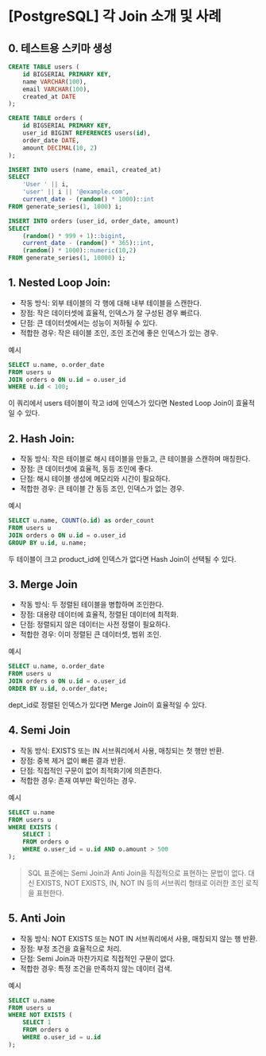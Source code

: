 # [PostgreSQL] 각 Join 소개 및 사례


## 0. 테스트용 스키마 생성

```sql
CREATE TABLE users (
    id BIGSERIAL PRIMARY KEY,
    name VARCHAR(100),
    email VARCHAR(100),
    created_at DATE
);

CREATE TABLE orders (
    id BIGSERIAL PRIMARY KEY,
    user_id BIGINT REFERENCES users(id),
    order_date DATE,
    amount DECIMAL(10, 2)
);
```

```sql
INSERT INTO users (name, email, created_at)
SELECT 
    'User ' || i,
    'user' || i || '@example.com',
    current_date - (random() * 1000)::int
FROM generate_series(1, 1000) i;

INSERT INTO orders (user_id, order_date, amount)
SELECT 
    (random() * 999 + 1)::bigint,
    current_date - (random() * 365)::int,
    (random() * 1000)::numeric(10,2)
FROM generate_series(1, 10000) i;
```

## 1. Nested Loop Join:

- 작동 방식: 외부 테이블의 각 행에 대해 내부 테이블을 스캔한다.
- 장점: 작은 데이터셋에 효율적, 인덱스가 잘 구성된 경우 빠르다.
- 단점: 큰 데이터셋에서는 성능이 저하될 수 있다.
- 적합한 경우: 작은 테이블 조인, 조인 조건에 좋은 인덱스가 있는 경우.
   
예시

```sql
SELECT u.name, o.order_date 
FROM users u 
JOIN orders o ON u.id = o.user_id 
WHERE u.id < 100;
```

이 쿼리에서 users 테이블이 작고 id에 인덱스가 있다면 Nested Loop Join이 효율적일 수 있다.

## 2. Hash Join:

- 작동 방식: 작은 테이블로 해시 테이블을 만들고, 큰 테이블을 스캔하며 매칭한다.
- 장점: 큰 데이터셋에 효율적, 동등 조인에 좋다.
- 단점: 해시 테이블 생성에 메모리와 시간이 필요하다.
- 적합한 경우: 큰 테이블 간 동등 조인, 인덱스가 없는 경우.

예시

```sql
SELECT u.name, COUNT(o.id) as order_count
FROM users u 
JOIN orders o ON u.id = o.user_id
GROUP BY u.id, u.name;
```
두 테이블이 크고 product_id에 인덱스가 없다면 Hash Join이 선택될 수 있다.

## 3. Merge Join

- 작동 방식: 두 정렬된 테이블을 병합하며 조인한다.
- 장점: 대용량 데이터에 효율적, 정렬된 데이터에 최적화.
- 단점: 정렬되지 않은 데이터는 사전 정렬이 필요하다.
- 적합한 경우: 이미 정렬된 큰 데이터셋, 범위 조인.

예시

```sql
SELECT u.name, o.order_date 
FROM users u 
JOIN orders o ON u.id = o.user_id 
ORDER BY u.id, o.order_date;
```
dept_id로 정렬된 인덱스가 있다면 Merge Join이 효율적일 수 있다.

## 4. Semi Join

- 작동 방식: EXISTS 또는 IN 서브쿼리에서 사용, 매칭되는 첫 행만 반환.
- 장점: 중복 제거 없이 빠른 결과 반환.
- 단점: 직접적인 구문이 없어 최적화기에 의존한다.
- 적합한 경우: 존재 여부만 확인하는 경우.

예시

```sql
SELECT u.name 
FROM users u 
WHERE EXISTS (
    SELECT 1 
    FROM orders o 
    WHERE o.user_id = u.id AND o.amount > 500
);
```

> SQL 표준에는 Semi Join과 Anti Join을 직접적으로 표현하는 문법이 없다.
대신 EXISTS, NOT EXISTS, IN, NOT IN 등의 서브쿼리 형태로 이러한 조인 로직을 표현한다.

## 5. Anti Join

- 작동 방식: NOT EXISTS 또는 NOT IN 서브쿼리에서 사용, 매칭되지 않는 행 반환.
- 장점: 부정 조건을 효율적으로 처리.
- 단점: Semi Join과 마찬가지로 직접적인 구문이 없다.
- 적합한 경우: 특정 조건을 만족하지 않는 데이터 검색.

예시

```sql
SELECT u.name 
FROM users u 
WHERE NOT EXISTS (
    SELECT 1 
    FROM orders o 
    WHERE o.user_id = u.id
);
```

